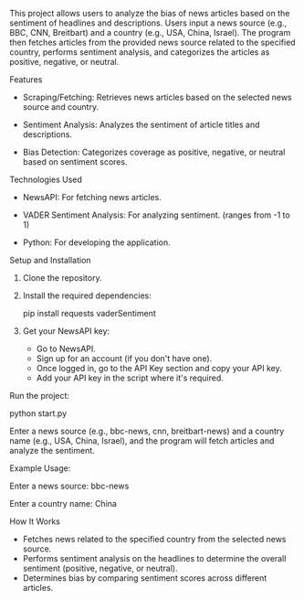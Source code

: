 This project allows users to analyze the bias of news articles based on the sentiment of headlines and descriptions. Users input a news source (e.g., BBC, CNN, Breitbart) and a country (e.g., USA, China, Israel). The program then fetches articles from the provided news source related to the specified country, performs sentiment analysis, and categorizes the articles as positive, negative, or neutral.

Features

- Scraping/Fetching: Retrieves news articles based on the selected news source and country.

- Sentiment Analysis: Analyzes the sentiment of article titles and descriptions.

- Bias Detection: Categorizes coverage as positive, negative, or neutral based on sentiment scores.

Technologies Used

- NewsAPI: For fetching news articles.

- VADER Sentiment Analysis: For analyzing sentiment. (ranges from -1 to 1)

- Python: For developing the application.

Setup and Installation

1. Clone the repository.
2. Install the required dependencies:

   pip install requests vaderSentiment

4. Get your NewsAPI key:
   - Go to NewsAPI.
   - Sign up for an account (if you don't have one).
   - Once logged in, go to the API Key section and copy your API key.
   - Add your API key in the script where it's required.

Run the project:

python start.py

Enter a news source (e.g., bbc-news, cnn, breitbart-news) and a country name (e.g., USA, China, Israel), and the program will fetch articles and analyze the sentiment.

Example Usage:

Enter a news source: bbc-news

Enter a country name: China

How It Works

- Fetches news related to the specified country from the selected news source.
- Performs sentiment analysis on the headlines to determine the overall sentiment (positive, negative, or neutral).
- Determines bias by comparing sentiment scores across different articles.
